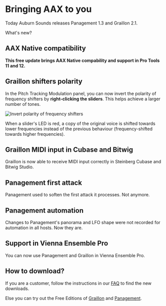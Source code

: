 # Bringing AAX to you

Today Auburn Sounds releases Panagement 1.3 and Graillon 2.1.

What's new?

## AAX Native compatibility

**This free update brings AAX Native compability and support in Pro Tools 11 and 12.**

## Graillon shifters polarity

In the Pitch Tracking Modulation panel, you can now invert the polarity of frequency shifters by **right-clicking the sliders**.
This helps achieve a larger number of tones.


![Invert polarity of frequency shifters](images/ptm-polarity.jpg)

When a slider's LED is red, a copy of the original voice is shifted towards lower frequencies instead of the previous behaviour 
(frequency-shifted towards higher frequencies).


## Graillon MIDI input in Cubase and Bitwig

Graillon is now able to receive MIDI input correctly in Steinberg Cubase and Bitwig Studio.


## Panagement first attack

Panagement used to soften the first attack it processes. Not anymore.


## Panagement automation

Changes to Panagement's panorama and LFO shape were not recorded for automation in all hosts. Now they are.


## Support in Vienna Ensemble Pro

You can now use Panagement and Graillon in Vienna Ensemble Pro.


## How to download?

If you are a customer, follow the instructions in our [FAQ](../faq.html) to find the new downloads.

Else you can try out the Free Editions of [Graillon](../products/Graillon.html) and [Panagement](../products/Panagement.html).
